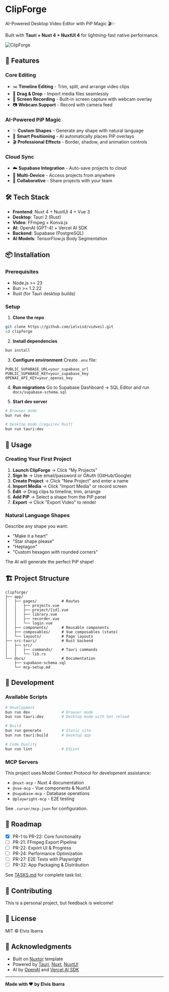 # ClipForge

AI-Powered Desktop Video Editor with PiP Magic 🎬✨

Built with **Tauri + Nuxt 4 + NuxtUI 4** for lightning-fast native performance.

![ClipForge](./docs/clipforge-hero.png)

## 🚀 Features

### Core Editing
- ✂️ **Timeline Editing** - Trim, split, and arrange video clips
- 📁 **Drag & Drop** - Import media files seamlessly
- 🎥 **Screen Recording** - Built-in screen capture with webcam overlay
- 📷 **Webcam Support** - Record with camera feed

### AI-Powered PiP Magic
- ✨ **Custom Shapes** - Generate any shape with natural language
- 🎯 **Smart Positioning** - AI automatically places PiP overlays
- 🎬 **Professional Effects** - Border, shadow, and animation controls

### Cloud Sync
- ☁️ **Supabase Integration** - Auto-save projects to cloud
- 🔄 **Multi-Device** - Access projects from anywhere
- 👥 **Collaborative** - Share projects with your team

## 🛠️ Tech Stack

- **Frontend**: Nuxt 4 + NuxtUI 4 + Vue 3
- **Desktop**: Tauri 2 (Rust)
- **Video**: FFmpeg + Konva.js
- **AI**: OpenAI (GPT-4) + Vercel AI SDK
- **Backend**: Supabase (PostgreSQL)
- **AI Models**: TensorFlow.js Body Segmentation

## 📦 Installation

### Prerequisites
- Node.js >= 23
- Bun >= 1.2.22
- Rust (for Tauri desktop builds)

### Setup

1. **Clone the repo**
```bash
git clone https://github.com/ielvisd/vidveil.git
cd clipforge
```

2. **Install dependencies**
```bash
bun install
```

3. **Configure environment**
Create `.env` file:
```env
PUBLIC_SUPABASE_URL=your_supabase_url
PUBLIC_SUPABASE_KEY=your_supabase_key
OPENAI_API_KEY=your_openai_key
```

4. **Run migrations**
Go to Supabase Dashboard → SQL Editor and run `docs/supabase-schema.sql`

5. **Start dev server**
```bash
# Browser mode
bun run dev

# Desktop mode (requires Rust)
bun run tauri:dev
```

## 📖 Usage

### Creating Your First Project

1. **Launch ClipForge** → Click "My Projects"
2. **Sign In** → Use email/password or OAuth (GitHub/Google)
3. **Create Project** → Click "New Project" and enter a name
4. **Import Media** → Click "Import Media" or record screen
5. **Edit** → Drag clips to timeline, trim, arrange
6. **Add PiP** → Select a shape from the PiP panel
7. **Export** → Click "Export Video" to render

### Natural Language Shapes

Describe any shape you want:
- "Make it a heart"
- "Star shape please"
- "Heptagon"
- "Custom hexagon with rounded corners"

The AI will generate the perfect PiP shape!

## 🏗️ Project Structure

```
clipforge/
├── app/
│   ├── pages/           # Routes
│   │   ├── projects.vue
│   │   ├── project/[id].vue
│   │   ├── library.vue
│   │   ├── recorder.vue
│   │   └── login.vue
│   ├── components/      # Reusable components
│   ├── composables/     # Vue composables (state)
│   └── layouts/         # Page layouts
├── src-tauri/           # Rust backend
│   ├── src/
│   │   ├── commands/    # Tauri commands
│   │   └── lib.rs
└── docs/                # Documentation
    ├── supabase-schema.sql
    └── mcp-setup.md
```

## 🧪 Development

### Available Scripts

```bash
# Development
bun run dev              # Browser mode
bun run tauri:dev        # Desktop mode with hot reload

# Build
bun run generate         # Static site
bun run tauri:build      # Desktop app

# Code Quality
bun run lint             # ESLint
```

### MCP Servers

This project uses Model Context Protocol for development assistance:

- `@nuxt-mcp` - Nuxt 4 documentation
- `@vue-mcp` - Vue components & NuxtUI
- `@supabase-mcp` - Database operations
- `@playwright-mcp` - E2E testing

See `.cursor/mcp.json` for configuration.

## 🎯 Roadmap

- [x] PR-1 to PR-22: Core functionality
- [ ] PR-21: FFmpeg Export Pipeline
- [ ] PR-22: Export UI & Progress
- [ ] PR-24: Performance Optimization
- [ ] PR-27: E2E Tests with Playwright
- [ ] PR-32: App Packaging & Distribution

See [TASKS.md](./TASKS.md) for complete task list.

## 🤝 Contributing

This is a personal project, but feedback is welcome!

## 📄 License

MIT © Elvis Ibarra

## 🙏 Acknowledgments

- Built on [Nuxtor](https://github.com/NicolaSpadari/nuxtor) template
- Powered by [Tauri](https://tauri.app), [Nuxt](https://nuxt.com), [NuxtUI](https://ui.nuxt.com)
- AI by [OpenAI](https://openai.com) and [Vercel AI SDK](https://sdk.vercel.ai)

---

**Made with ❤️ by Elvis Ibarra**
